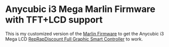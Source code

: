 # Anycubic i3 Mega Marlin Firmware with TFT+LCD support

This is my customized version of the [Marlin Firmware](https://github.com/MarlinFirmware/Marlin)
to get the Anycubic i3 Mega LCD [RepRapDiscount Full Graphic Smart Controller](https://reprap.org/wiki/RepRapDiscount_Full_Graphic_Smart_Controller) to work.
